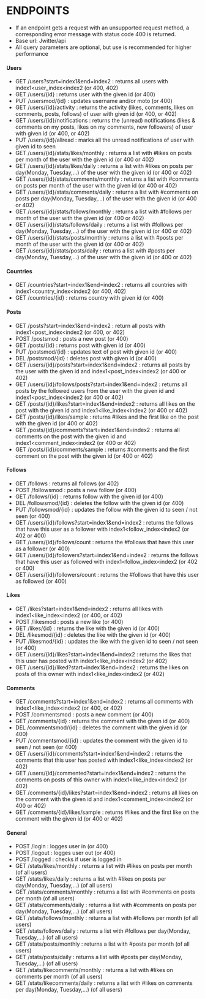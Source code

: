 # ENDPOINTS

* If an endpoint gets a request with an unsupported request method, a corresponding error message with status code 400 is returned. 
* Base url: Jwitter/api
* All query parameters are optional, but use is recommended for higher performance

#### Users
* GET   /users?start=index1&end=index2              :       returns all users with index1<user_index<index2 (or 400, 402)
* GET   /users/{id}                                 :       returns user with the given id (or 400) 
* PUT   /usersmod/{id}                                 :       updates username and/or moto (or 400) 
* GET   /users/{id}/activity                            :       returns the activity (likes, comments, likes on comments, posts, follows) of user with given id (or 400, or 402)
* GET   /users/{id}/notifications                       :       returns the (unread) notifications (likes & comments on my posts, likes on my comments, new followers) of user with given id (or 400, or 402)
* PUT   /users/{id}/allread                             :       marks all the unread notifications of user with given id to seen
* GET   /users/{id}/stats/likes/monthly                             :       returns a list with #likes on posts per month of the user with the given id (or 400 or 402)
* GET   /users/{id}/stats/likes/daily                               :       returns a list with #likes on posts per day(Monday, Tuesday,...) of the user with the given id (or 400 or 402)
* GET   /users/{id}/stats/comments/monthly                          :       returns a list with #comments on  posts per month of the user with the given id (or 400 or 402)
* GET   /users/{id}/stats/comments/daily                            :       returns a list with #comments on  posts per day(Monday, Tuesday,...) of the user with the given id (or 400 or 402)
* GET   /users/{id}/stats/follows/monthly                           :       returns a list with #follows per month of the user with the given id (or 400 or 402)
* GET   /users/{id}/stats/follows/daily                             :       returns a list with #follows per day(Monday, Tuesday,...) of the user with the given id (or 400 or 402)
* GET   /users/{id}/stats/posts/monthly                             :       returns a list with #posts per month of the user with the given id (or 400 or 402)
* GET   /users/{id}/stats/posts/daily                               :       returns a list with #posts per day(Monday, Tuesday,...) of the user with the given id (or 400 or 402)

#### Countries
* GET   /countries?start=index1&end=index2          :       returns all countries with index1<country_index<index2 (or 400, 402)
* GET   /countries/{id}                             :       returns country with given id (or 400)   

#### Posts
* GET   /posts?start=index1&end=index2                      :       return all posts with index1<post_index<index2 (or 400, or 402)
* POST  /postsmod                                              :       posts a new post (or 400)
* GET   /posts/{id}                                         :       returns post with given id (or 400)
* PUT   /postsmod/{id}                                         :       updates text of post with given id (or 400)
* DEL   /postsmod/{id}                                         :       deletes post with given id (or 400)
* GET   /users/{id}/posts?start=index1&end=index2           :       returns all posts by the user with the given id and index1<post_index<index2 (or 400 or 402)
* GET   /users/{id}/follows/posts?start=index1&end=index2   :       returns all posts by the followed users from the user with the given id and index1<post_index<index2 (or 400 or 402)
* GET   /posts/{id}/likes?start=index1&end=index2   :       returns all likes on the post with the given id and index1<like_index<index2 (or 400 or 402)
* GET   /posts/{id}/likes/sample                    :       returns #likes and the first like on the post with the given id (or 400 or 402)
* GET   /posts/{id}/comments?start=index1&end=index2   :       returns all comments on the post with the given id and index1<comment_index<index2 (or 400 or 402)
* GET   /posts/{id}/comments/sample                    :       returns #comments and the first comment on the post with the given id (or 400 or 402)

#### Follows
* GET   /follows                                      :       returns all follows (or 402)
* POST  /followsmod                                   :       posts a new follow (or 400)
* GET   /follows/{id}                                 :       returns follow with the given id (or 400)
* DEL   /followsmod/{id}                                 :       deletes the follow with the given id (or 400)
* PUT   /followsmod/{id}                                 :       updates the follow with the given id to seen / not seen (or 400)
* GET   /users/{id}/follows?start=index1&end=index2   :       returns the follows that have this user as a follower with index1<follow_index<index2 (or 402 or 400)
* GET   /users/{id}/follows/count                     :       returns the #follows that have this user as a follower (or 400)
* GET   /users/{id}/followers?start=index1&end=index2 :       returns the follows that have this user as followed with index1<follow_index<index2 (or 402 or 400)
* GET   /users/{id}/followers/count                     :       returns the #follows that have this user as followed (or 400)

#### Likes
* GET   /likes?start=index1&end=index2              :       returns all likes with index1<like_index<index2 (or 400, or 402)
* POST  /likesmod                                   :       posts a new like (or 400)
* GET   /likes/{id}                                 :       returns the like with the given id (or 400)
* DEL   /likesmod/{id}                                 :       deletes the like with the given id (or 400)
* PUT   /likesmod/{id}                                 :       updates the like with the given id to seen / not seen (or 400)
* GET   /users/{id}/likes?start=index1&end=index2   :       returns the likes that this user has posted with index1<like_index<index2 (or 402)
* GET   /users/{id}/liked?start=index1&end=index2   :       returns the likes on posts of this owner with index1<like_index<index2 (or 402)

#### Comments
* GET   /comments?start=index1&end=index2              :       returns all comments with index1<like_index<index2 (or 400, or 402)
* POST  /commentsmod                                   :       posts a new comment (or 400)
* GET   /comments/{id}                                 :       returns the comment with the given id (or 400)
* DEL   /commentsmod/{id}                                 :       deletes the comment with the given id (or 400)
* PUT   /commentsmod/{id}                                 :       updates the comment with the given id to seen / not seen (or 400)
* GET   /users/{id}/comments?start=index1&end=index2   :       returns the comments that this user has posted with index1<like_index<index2 (or 402)
* GET   /users/{id}/commented?start=index1&end=index2  :       returns the comments on posts of this owner with index1<like_index<index2 (or 402)
* GET   /comments/{id}/likes?start=index1&end=index2   :       returns all likes on the comment with the given id and index1<comment_index<index2 (or 400 or 402)
* GET   /comments/{id}/likes/sample                    :       returns #likes and the first like on the comment with the given id (or 400 or 402)

#### General
* POST  /login                                           :       logges user in (or 400)
* POST  /logout                                          :       logges user out (or 400)
* POST  /logged                                          :       checks if user is logged in 
* GET   /stats/likes/monthly                             :       returns a list with #likes on posts per month (of all users)
* GET   /stats/likes/daily                               :       returns a list with #likes on posts per day(Monday, Tuesday,...) (of all users)
* GET   /stats/comments/monthly                          :       returns a list with #comments on  posts per month (of all users)
* GET   /stats/comments/daily                            :       returns a list with #comments on  posts per day(Monday, Tuesday,...) (of all users)
* GET   /stats/follows/monthly                           :       returns a list with #follows per month (of all users)
* GET   /stats/follows/daily                             :       returns a list with #follows per day(Monday, Tuesday,...) (of all users)
* GET   /stats/posts/monthly                             :       returns a list with #posts per month (of all users)
* GET   /stats/posts/daily                               :       returns a list with #posts per day(Monday, Tuesday,...) (of all users)
* GET   /stats/likecomments/monthly                      :       returns a list with #likes on comments per month (of all users)
* GET   /stats/likecomments/daily                        :       returns a list with #likes on comments per day(Monday, Tuesday,...) (of all users)